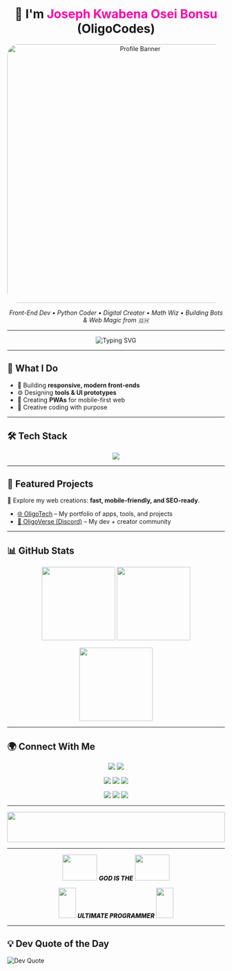 <!-- Banner / Header -->
<h1 align="center">  🫆 I'm <span style="color:#ff00ab;">Joseph Kwabena Osei Bonsu</span> <b>(OligoCodes)</b> </h1>
<p align="center">
  <img src="https://i.postimg.cc/HkgMcVS3/Oligo.png" alt="Profile Banner" width="600" style="border-radius: 25px;"/>
</p>

<p align="center">
  <em>Front-End Dev • Python Coder • Digital Creator • Math Wiz • Building Bots & Web Magic from 🇬🇭</em>
</p>

---

<!-- Typing Animation -->
<p align="center">
  <img src="https://readme-typing-svg.herokuapp.com?font=Montserrat&size=36&duration=3000&pause=1000&color=1F51FF&center=true&vCenter=true&width=700&lines=Frontend+Developer+💻;Python+Developer+🐍;Bot+Builder+🤖;Math+Enthusiast+🧮;Creator+of+OligoTech+%26+OligoVerse+🌍" alt="Typing SVG">
</p>

---

## 🚀 What I Do  
- 🎨 Building **responsive, modern front-ends**  
- ⚙️ Designing **tools & UI prototypes**  
- 📲 Creating **PWAs** for mobile-first web  
- 🧠 Creative coding with purpose  

---

## 🛠 Tech Stack  

<p align="center">
  <img src="https://skillicons.dev/icons?i=html,css,js,python,nodejs,express,git,github,vscode,replit,figma" />
</p>

---

## 🌟 Featured Projects  

🔗 Explore my web creations: **fast, mobile-friendly, and SEO-ready**.  

- [🌐 OligoTech](https://oligotech.vercel.app) – My portfolio of apps, tools, and projects  
- [💬 OligoVerse (Discord)](https://discord.gg/hUmuuFD5) – My dev + creator community  

---

## 📊 GitHub Stats  

<p align="center">
  <img src="https://github-readme-stats.vercel.app/api?username=OligoCodes&show_icons=true&theme=radical" height="170"/>
  <img src="https://github-readme-streak-stats.herokuapp.com/?user=OligoCodes&theme=radical" height="170"/>
</p>

<p align="center">
  <img src="https://github-readme-stats.vercel.app/api/top-langs/?username=OligoCodes&layout=compact&theme=radical" height="170"/>
</p>

---

## 🌍 Connect With Me  

<p align="center">
  <a href="mailto:josephoseibonsu742@gmail.com"><img src="https://img.shields.io/badge/Email-D14836?style=for-the-badge&logo=gmail&logoColor=white"/></a>
  <a href="https://oligotech.vercel.app"><img src="https://img.shields.io/badge/Portfolio-000000?style=for-the-badge&logo=vercel&logoColor=white"/></a>
</p>

<p align="center">
  <a href="https://wa.me/+233551448745"><img src="https://img.shields.io/badge/WhatsApp-25D366?style=for-the-badge&logo=whatsapp&logoColor=white"/></a>
  <a href="https://whatsapp.com/channel/0029VbBVKfQI1rcsEUloFW18"><img src="https://img.shields.io/badge/WhatsApp%20Channel-25D366?style=for-the-badge&logo=whatsapp&logoColor=white"/></a>
  <a href="https://t.me/OligoTech"><img src="https://img.shields.io/badge/Telegram-0088cc?style=for-the-badge&logo=telegram&logoColor=white"/></a>
</p>

<p align="center">
  <a href="https://discord.gg/hUmuuFD5"><img src="https://img.shields.io/badge/Discord%20Server-5865F2?style=for-the-badge&logo=discord&logoColor=white"/></a>
  <a href="https://www.tiktok.com/@OligoCodes"><img src="https://img.shields.io/badge/TikTok-000000?style=for-the-badge&logo=tiktok&logoColor=white"/></a>
  <a href="https://open.spotify.com/user/OligoCodes"><img src="https://img.shields.io/badge/Spotify-1DB954?style=for-the-badge&logo=spotify&logoColor=white"/></a>
</p>

---

<p align="center">
  <img src="https://i.imgur.com/dBaSKWF.gif" width="100%" height="70">
</p>

---

<p align="center">
  <img src="https://i.gifer.com/3HeY.gif" width="80" height="60"/>  
  <em style="font-weight: 800;">GOD IS THE</em>
  <img src="https://i.gifer.com/3HeY.gif" width="80" height="60"/>
</p>
<p align="center">
  <img src="https://i.gifer.com/3HeY.gif" width="40" height="70"/>  
  <em style="font-weight:800;">  ULTIMATE PROGRAMMER</em>  
  <img src="https://i.gifer.com/3HeY.gif" width="40" height="70"/>  
</p>

---

## 💡 Dev Quote of the Day
<img src="https://quotes-github-readme.vercel.app/api?type=vertical&theme=radical" alt="Dev Quote"/>
